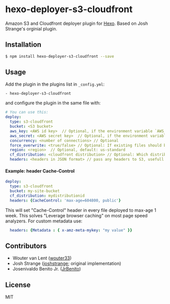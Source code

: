 # hexo-deployer-s3-cloudfront

Amazon S3 and Cloudfront deployer plugin for [Hexo](http://hexo.io/). Based on Josh Strange's orginial plugin.

## Installation

``` bash
$ npm install hexo-deployer-s3-cloudfront --save
```

## Usage

Add the plugin in the plugins list in `_config.yml`:

```plugins:
- hexo-deployer-s3-cloudfront
```

and configure the plugin in the same file with:

``` yaml
# You can use this:
deploy:
  type: s3-cloudfront
  bucket: <S3 bucket>
  aws_key: <AWS id key>  // Optional, if the environment variable `AWS_KEY` is set
  aws_secret: <AWS secret key>  // Optional, if the environment variable `AWS_SECRET` is set
  concurrency: <number of connections> // Optional
  force_overwrite: <true/false> // Optional: If existing files should be forcefully overwritten on S3. Default: true
  region: <region>  // Optional, default: us-standard
  cf_distribution: <cloudfront distribution> // Optional: Which distribution should be invalidated?
  headers: <headers in JSON format> // pass any headers to S3, usefull for metadata cache setting of Hexo assets
```
#### Example: header Cache-Control

``` yaml
deploy:
  type: s3-cloudfront
  bucket: my-site-bucket
  cf_distribution: mydistributionid
  headers: {CacheControl: 'max-age=604800, public'}
```

This will set "Cache-Control" header in every file deployed to max-age 1 week. This solves "Leverage browser caching" on most page speed analyzers. For custom metadata use:

``` yaml
  headers: {Metadata : { x-amz-meta-mykey: "my value" }}
```

## Contributors

- Wouter van Lent ([wouter33](https://github.com/wouter33))
- Josh Strange ([joshstrange](https://github.com/joshstrange); original implementation)
- Josenivaldo Benito Jr. ([JrBenito](https://github.com/jrbenito))

## License

MIT
